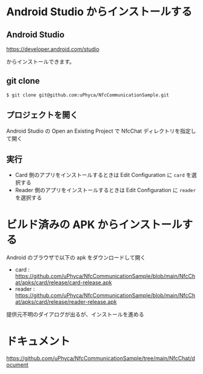# Android Studio からインストールする

## Android Studio

https://developer.android.com/studio

からインストールできます。

## git clone

```
$ git clone git@github.com:uPhyca/NfcCommunicationSample.git
```

## プロジェクトを開く

Android Studio の Open an Existing Project で NfcChat ディレクトリを指定して開く

## 実行

* Card 側のアプリをインストールするときは Edit Configuration に `card` を選択する
* Reader 側のアプリをインストールするときは Edit Configuration に `reader` を選択する



# ビルド済みの APK からインストールする

Android のブラウザで以下の apk をダウンロードして開く

* card : https://github.com/uPhyca/NfcCommunicationSample/blob/main/NfcChat/apks/card/release/card-release.apk
* reader : https://github.com/uPhyca/NfcCommunicationSample/blob/main/NfcChat/apks/card/release/reader-release.apk

提供元不明のダイアログが出るが、インストールを進める


# ドキュメント

https://github.com/uPhyca/NfcCommunicationSample/tree/main/NfcChat/document

